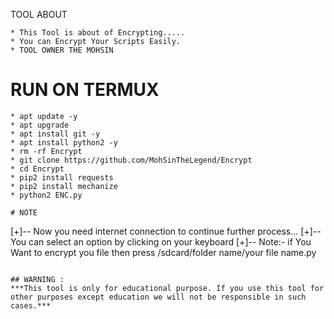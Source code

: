 TOOL ABOUT
```
* This Tool is about of Encrypting.....
* You can Encrypt Your Scripts Easily. 
* TOOL OWNER THE MOHSIN
```

# RUN ON TERMUX 
```
* apt update -y
* apt upgrade
* apt install git -y
* apt install python2 -y
* rm -rf Encrypt
* git clone https://github.com/MohSinTheLegend/Encrypt
* cd Encrypt
* pip2 install requests
* pip2 install mechanize
* python2 ENC.py

# NOTE
```
[+]-- Now you need internet connection to continue further process...
[+]-- You can select an option by clicking on your keyboard
[+]-- Note:- if You Want to encrypt you file then press /sdcard/folder name/your file name.py 
```

## WARNING : 
***This tool is only for educational purpose. If you use this tool for other purposes except education we will not be responsible in such cases.***
